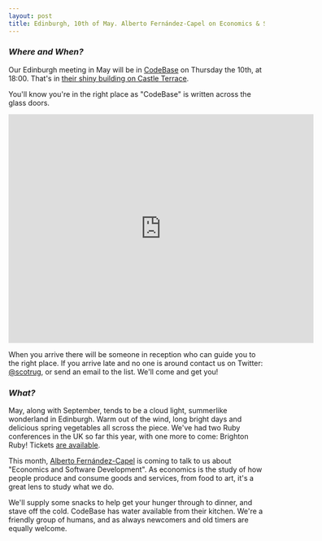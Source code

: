 ```yaml
---
layout: post
title: Edinburgh, 10th of May. Alberto Fernández-Capel on Economics & Software development
---
```


### *Where and When?*

Our Edinburgh meeting in May will be in <a href="http://www.thisiscodebase.com/">CodeBase</a> on Thursday the 10th, at 18:00. That's in <a href="http://www.openstreetmap.org/node/2622756843#map=18/55.94652/-3.20081&layers=C">their shiny building on Castle Terrace</a>.

You'll know you're in the right place as "CodeBase" is written across the glass doors.

<iframe src="https://www.google.com/maps/embed?pb=!1m0!3m2!1sen!2suk!4v1483872929132!6m8!1m7!1sVSL7PfdVl9-Er1E-TE_AdA!2m2!1d55.94717620478372!2d-3.201899568462977!3f123.96453758660971!4f-14.18015060339934!5f0.7820865974627469" width="600" height="450" frameborder="0" style="border:0" allowfullscreen></iframe>

When you arrive there will be someone in reception who can guide you to the right place. If you arrive late and no one is around contact us on Twitter: <a href="https://twitter.com/scotrug">@scotrug</a>, or send an email to the list. We'll come and get you!

### *What?*

May, along with September, tends to be a cloud light, summerlike wonderland in Edinburgh. Warm out of the wind, long bright days and delicious spring vegetables all scross the piece. We've had two Ruby conferences in the UK so far this year, with one more to come: Brighton Ruby! Tickets <a href="https://brightonruby.com">are available</a>.

This month, <a href="https://twitter.com/afcapel">Alberto Fernández-Capel</a> is coming to talk to us about "Economics and Software Development". As economics is the study of how people produce and consume goods and services, from food to art, it's a great lens to study what we do.

We'll supply some snacks to help get your hunger through to dinner, and stave off the cold. CodeBase has water available from their kitchen. We're a friendly group of humans, and as always newcomers and old timers are equally welcome.
